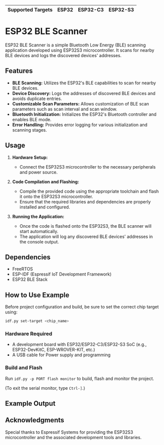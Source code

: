 | Supported Targets | ESP32 | ESP32-C3 | ESP32-S3 |
| ----------------- | ----- | -------- | -------- |

# ESP32 BLE Scanner

ESP32 BLE Scanner is a simple Bluetooth Low Energy (BLE) scanning application developed using ESP32S3 microcontroller. It scans for nearby BLE devices and logs the discovered devices' addresses.

## Features

- **BLE Scanning:** Utilizes the ESP32's BLE capabilities to scan for nearby BLE devices.
- **Device Discovery:** Logs the addresses of discovered BLE devices and avoids duplicate entries.
- **Customizable Scan Parameters:** Allows customization of BLE scan parameters such as scan interval and scan window.
- **Bluetooth Initialization:** Initializes the ESP32's Bluetooth controller and enables BLE mode.
- **Error Handling:** Provides error logging for various initialization and scanning stages.

## Usage

1. **Hardware Setup:**
   - Connect the ESP32S3 microcontroller to the necessary peripherals and power source.

2. **Code Compilation and Flashing:**
   - Compile the provided code using the appropriate toolchain and flash it onto the ESP32S3 microcontroller.
   - Ensure that the required libraries and dependencies are properly installed and configured.

3. **Running the Application:**
   - Once the code is flashed onto the ESP32S3, the BLE scanner will start automatically.
   - The application will log any discovered BLE devices' addresses in the console output.


## Dependencies

- FreeRTOS
- ESP-IDF (Espressif IoT Development Framework)
- ESP32 BLE Stack


## How to Use Example

Before project configuration and build, be sure to set the correct chip target using:

```bash
idf.py set-target <chip_name>
```

### Hardware Required

* A development board with ESP32/ESP32-C3/ESP32-S3 SoC (e.g., ESP32-DevKitC, ESP-WROVER-KIT, etc.)
* A USB cable for Power supply and programming

### Build and Flash

Run `idf.py -p PORT flash monitor` to build, flash and monitor the project.

(To exit the serial monitor, type ``Ctrl-]``.)


## Example Output

## Acknowledgments

Special thanks to Espressif Systems for providing the ESP32S3 microcontroller and the associated development tools and libraries.
